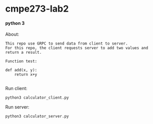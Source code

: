 # cmpe273-lab2

#### python 3 

About:
``` 
This repo use GRPC to send data from client to server.
For this repo, the client requests server to add two values and 
return a result.
```


```
Function test:

def add(x, y):
    return x+y 
 

```




Run client:

    python3 calculator_client.py
    

Run server:

    python3 calculator_server.py 